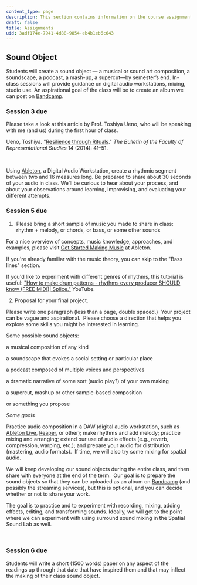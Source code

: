 ```yaml
---
content_type: page
description: This section contains information on the course assignments.
draft: false
title: Assignments
uid: 3adf174e-7941-4d88-9854-eb4b1eb6c643
---
```

## Sound Object

Students will create a sound object — a musical or sound art composition, a soundscape, a podcast, a mash-up, a supercut—by semester’s end. In-class sessions will provide guidance on digital audio workstations, mixing, studio use. An aspirational goal of the class will be to create an album we can post on [Bandcamp](https://bandcamp.com/).

### Session 3 due

Please take a look at this article by Prof. Toshiya Ueno, who will be speaking with me (and us) during the first hour of class.

Ueno, Toshiya. "[Resilience through Rituals](https://cir.nii.ac.jp/crid/1050282677922527872)." *The Bulletin of the Faculty of Representational Studies* 14 (2014): 41–51.

 

Using [Ableton](https://www.ableton.com/en/), a Digital Audio Workstation, create a rhythmic segment between two and 16 measures long. Be prepared to share about 30 seconds of your audio in class. We’ll be curious to hear about your process, and about your observations around learning, improvising, and evaluating your different attempts.

### Session 5 due

1)  Please bring a short sample of music you made to share in class:  rhythm + melody, or chords, or bass, or some other sounds

For a nice overview of concepts, music knowledge, approaches, and examples, please visit [Get Started Making Music](https://learningmusic.ableton.com/) at Ableton.

If you're already familiar with the music theory, you can skip to the "Bass lines" section.  

If you'd like to experiment with different genres of rhythms, this tutorial is useful: ["How to make drum patterns - rhythms every producer SHOULD know (FREE MIDI)| Splice."](https://www.youtube.com/watch?v=zOVSOvsTXto) YouTube.

2) Proposal for your final project. 

Please write one paragraph (less than a page, double spaced.)  Your project can be vague and aspirational.  Please choose a direction that helps you explore some skills you might be interested in learning.  

Some possible sound objects:

a musical composition of any kind

a soundscape that evokes a social setting or particular place

a podcast composed of multiple voices and perspectives

a dramatic narrative of some sort (audio play?) of your own making

a supercut, mashup or other sample-based composition

or something you propose

*Some goals*

Practice audio composition in a DAW (digital audio workstation, such as [Ableton Live](https://www.ableton.com/en/live/?mtm_campaign=15981844757&mtm_kwd=ableton%20live&mtm_source=google&mtm_medium=cpc&mtm_cid=15981844757&mtm_group={AdGroupName}&gclid=EAIaIQobChMIiruboJ6J_wIVUsfjBx00ZgWNEAAYASAAEgJuPPD_BwE), [Reaper](https://www.reaper.fm/), or other); make rhythms and add melody; practice mixing and arranging; extend our use of audio effects (e.g., reverb, compression, warping, etc.); and prepare your audio for distribution (mastering, audio formats).  If time, we will also try some mixing for spatial audio.  

We will keep developing our sound objects during the entire class, and then share with everyone at the end of the term.  Our goal is to prepare the sound objects so that they can be uploaded as an album on [Bandcamp](https://bandcamp.com/) (and possibly the streaming services), but this is optional, and you can decide whether or not to share your work.

The goal is to practice and to experiment with recording, mixing, adding effects, editing, and transforming sounds. Ideally, we will get to the point where we can experiment with using surround sound mixing in the Spatial Sound Lab as well.  

 

### Session 6 due

Students will write a short (1500 words) paper on any aspect of the readings up through that date that have inspired them and that may inflect the making of their class sound object.